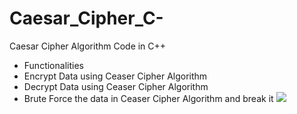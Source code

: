 # Caesar_Cipher_C-
Caesar Cipher Algorithm Code in C++
- Functionalities
- Encrypt Data using Ceaser Cipher Algorithm
- Decrypt Data using Ceaser Cipher Algorithm
- Brute Force the data in Ceaser Cipher Algorithm and break it
![](https://www.researchgate.net/profile/Sara-Farrag/publication/333480277/figure/fig3/AS:764200859213824@1559211091008/An-illustration-of-shifting-in-the-Caesar-cipher.ppm)
